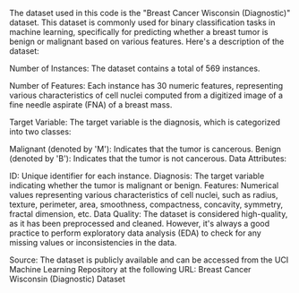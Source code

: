 The dataset used in this code is the "Breast Cancer Wisconsin (Diagnostic)" dataset. This dataset is commonly used for binary classification tasks in machine learning, specifically for predicting whether a breast tumor is benign or malignant based on various features. Here's a description of the dataset:

Number of Instances: The dataset contains a total of 569 instances.

Number of Features: Each instance has 30 numeric features, representing various characteristics of cell nuclei computed from a digitized image of a fine needle aspirate (FNA) of a breast mass.

Target Variable: The target variable is the diagnosis, which is categorized into two classes:

Malignant (denoted by 'M'): Indicates that the tumor is cancerous.
Benign (denoted by 'B'): Indicates that the tumor is not cancerous.
Data Attributes:

ID: Unique identifier for each instance.
Diagnosis: The target variable indicating whether the tumor is malignant or benign.
Features: Numerical values representing various characteristics of cell nuclei, such as radius, texture, perimeter, area, smoothness, compactness, concavity, symmetry, fractal dimension, etc.
Data Quality: The dataset is considered high-quality, as it has been preprocessed and cleaned. However, it's always a good practice to perform exploratory data analysis (EDA) to check for any missing values or inconsistencies in the data.

Source: The dataset is publicly available and can be accessed from the UCI Machine Learning Repository at the following URL: Breast Cancer Wisconsin (Diagnostic) Dataset


